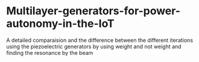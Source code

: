 # Multilayer-generators-for-power-autonomy-in-the-IoT
A detailed comparaision and the difference between the different iterations using the piezoelectric generators by using weight and not weight and finding the resonance by the beam 
